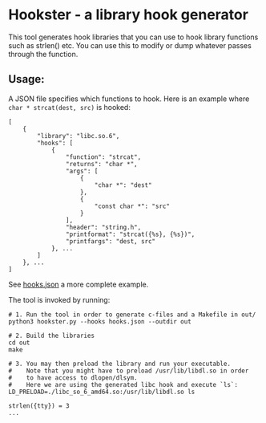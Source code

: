 # Hookster - a library hook generator

This tool generates hook libraries that you can use to hook library functions such as strlen() etc. You can use this to modify or dump whatever passes through the function.

## Usage:
A JSON file specifies which functions to hook. Here is an example where `char * strcat(dest, src)` is hooked:
```
[
    {
        "library": "libc.so.6",
        "hooks": [
            {
                "function": "strcat",
                "returns": "char *",
                "args": [
                    {
                        "char *": "dest"
                    },
                    {
                        "const char *": "src"
                    }
                ],
                "header": "string.h",
                "printformat": "strcat({%s}, {%s})",
                "printfargs": "dest, src"
            }, ...
        ]
    }, ...
]
```

See [hooks.json](./hooks.json) a more complete example.

The tool is invoked by running:
```
# 1. Run the tool in order to generate c-files and a Makefile in out/
python3 hookster.py --hooks hooks.json --outdir out

# 2. Build the libraries
cd out
make

# 3. You may then preload the library and run your executable.
#    Note that you might have to preload /usr/lib/libdl.so in order
#    to have access to dlopen/dlsym.
#    Here we are using the generated libc hook and execute `ls`:
LD_PRELOAD=./libc_so_6_amd64.so:/usr/lib/libdl.so ls

strlen({tty}) = 3
...

```
